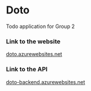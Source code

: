 # Doto
Todo application for Group 2

### Link to the website 
[doto.azurewebsites.net](http://doto.azurewebsites.net)

### Link to the API
[doto-backend.azurewebsites.net](http://doto-backend.azurewebsites.net)
